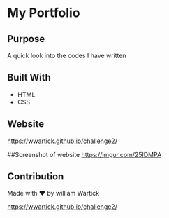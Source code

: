 # My Portfolio

## Purpose
A quick look into the codes I have written

## Built With
* HTML
* CSS

## Website
https://wwartick.github.io/challenge2/


##Screenshot of website
https://imgur.com/25IDMPA

## Contribution
Made with ❤️ by william Wartick


https://wwartick.github.io/challenge2/ 
